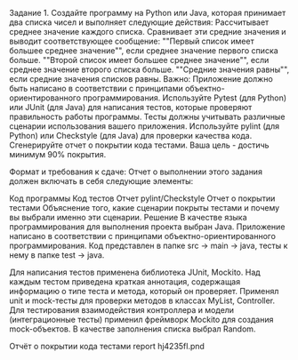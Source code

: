 Задание 1. Создайте программу на Python или Java, которая принимает два списка чисел и выполняет следующие действия:
Рассчитывает среднее значение каждого списка.
Сравнивает эти средние значения и выводит соответствующее сообщение:
""Первый список имеет большее среднее значение"", если среднее значение первого списка больше.
""Второй список имеет большее среднее значение"", если среднее значение второго списка больше.
""Средние значения равны"", если средние значения списков равны.
Важно:
Приложение должно быть написано в соответствии с принципами объектно-ориентированного программирования. Используйте Pytest (для Python) или JUnit (для Java) для написания тестов, которые проверяют правильность работы программы. Тесты должны учитывать различные сценарии использования вашего приложения. Используйте pylint (для Python) или Checkstyle (для Java) для проверки качества кода. Сгенерируйте отчет о покрытии кода тестами. Ваша цель - достичь минимум 90% покрытия.

Формат и требования к сдаче:
Отчет о выполнении этого задания должен включать в себя следующие элементы:

Код программы
Код тестов
Отчет pylint/Checkstyle
Отчет о покрытии тестами
Объяснение того, какие сценарии покрыты тестами и почему вы выбрали именно эти сценарии.
Решение
В качестве языка программирования для выполнения проекта выбран Java. Приложение написано в соответствии с принципами объектно-ориентированного программирования. Код представлен в папке src -> main -> java, тесты к нему в папке test -> java.

Для написания тестов применена библиотека JUnit, Mockito. Над каждым тестом приведена краткая аннотация, содержащая информацию о типе теста и метода, который он проверяет. Применял unit и mock-тесты для проверки методов в классах MyList, Controller. Для тестирования взаимодействия контроллера и модели (интеграционные тесты) применил фреймворк Mockito для создания mock-объектов. В качестве заполнения списка выбрал Random.

Отчёт о покрытии кода тестами
report hj4235fl.pnd
